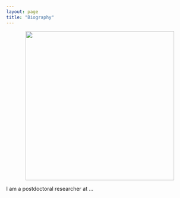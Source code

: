 ```yaml
---
layout: page
title: "Biography"
---
```



<p align="center">
<img src="https://buralin.github.io/johanneswebsite/Pictures/Research/Photo.png" width="400">
</p>



I am a postdoctoral researcher at ... 